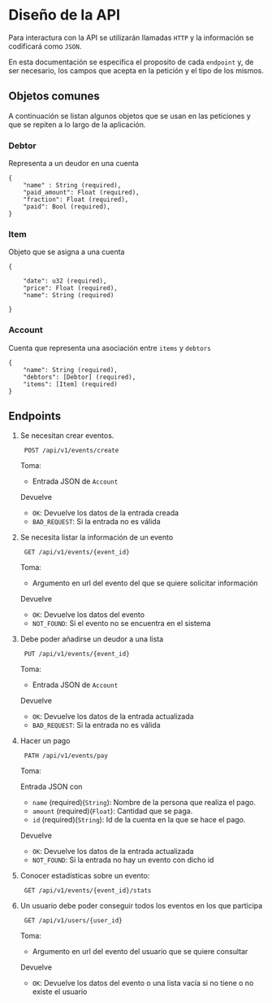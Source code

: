 # Diseño de la API

Para interactura con la API se utilizarán llamadas `HTTP`
y la información se codificará como `JSON`. 

En esta documentación se especifica el proposito de cada `endpoint` y, de ser
necesario, los campos que acepta en la petición y el tipo de los mismos.

## Objetos comunes

A continuación se listan algunos objetos que se usan en las peticiones y que se
repiten a lo largo de la aplicación. 

### Debtor

Representa a un deudor en una cuenta

    {
        "name" : String (required),
        "paid_amount": Float (required),
        "fraction": Float (required),
        "paid": Bool (required),
    }

### Item

Objeto que se asigna a una cuenta

    {
        
        "date": u32 (required),
        "price": Float (required),
        "name": String (required)

    }

### Account

Cuenta que representa una asociación entre `items` y `debtors`

    {
        "name": String (required),
        "debtors": [Debtor] (required),
        "items": [Item] (required)
    }

## Endpoints


1. Se necesitan crear eventos. 

        POST /api/v1/events/create


   Toma:
        
   - Entrada JSON de `Account`

   Devuelve

   - `OK`: Devuelve los datos de la entrada creada
   - `BAD_REQUEST`: Si la entrada no es válida

1. Se necesita listar la información de un evento

        GET /api/v1/events/{event_id}

   Toma:
        
   - Argumento en url del evento del que se quiere solicitar información

   Devuelve

   - `OK`: Devuelve los datos del evento
   - `NOT_FOUND`: Si el evento no se encuentra en el sistema

1. Debe poder añadirse un deudor a una lista

        PUT /api/v1/events/{event_id}

   Toma:
        
   - Entrada JSON de `Account`

   Devuelve

   - `OK`: Devuelve los datos de la entrada actualizada
   - `BAD_REQUEST`: Si la entrada no es válida

1. Hacer un pago

        PATH /api/v1/events/pay

   Toma:
        
   Entrada JSON con
    - `name` (required)(`String`): Nombre de la persona que realiza el pago.
    - `amount` (required)(`Float`): Cantidad que se paga.
    - `id` (required)(`String`): Id de la cuenta en la que se hace el pago.

   Devuelve

   - `OK`: Devuelve los datos de la entrada actualizada
   - `NOT_FOUND`: Si la entrada no hay un evento con dicho id


1. Conocer estadísticas sobre un evento:

        GET /api/v1/events/{event_id}/stats


1. Un usuario debe poder conseguir todos los eventos en los que participa

        GET /api/v1/users/{user_id}

   Toma:
        
   - Argumento en url del evento del usuario que se quiere consultar

   Devuelve

   - `OK`: Devuelve los datos del evento o una lista vacía si no tiene o no
     existe el usuario

